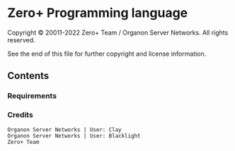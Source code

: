 # Zero+ Programming language
Copyright © 20011-2022 Zero+ Team / Organon Server Networks. All rights reserved.

See the end of this file for further copyright and license information.
## Contents

### Requirements

### Credits
```
Organon Server Networks | User: Clay
Organon Server Networks | User: Blacklight
Zero+ Team
```
